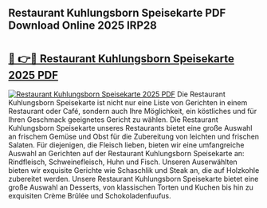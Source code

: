 ## Restaurant Kuhlungsborn Speisekarte PDF Download Online 2025 IRP28

# <h2><a href="http://gc8u5uu.nevu.top/?p=Restaurant+Kuhlungsborn+Speisekarte">🔗 👉🔴 Restaurant Kuhlungsborn Speisekarte 2025 PDF</a></h2>

[![Restaurant Kuhlungsborn Speisekarte 2025 PDF](https://i.imgur.com/dBaPXMq.png)](http://gc8u5uu.nevu.top/?p=Restaurant+Kuhlungsborn+Speisekarte)
Die Restaurant Kuhlungsborn Speisekarte ist nicht nur eine Liste von Gerichten in einem Restaurant oder Café, sondern auch Ihre Möglichkeit, ein köstliches und für Ihren Geschmack geeignetes Gericht zu wählen. Die Restaurant Kuhlungsborn Speisekarte unseres Restaurants bietet eine große Auswahl an frischem Gemüse und Obst für die Zubereitung von leichten und frischen Salaten. Für diejenigen, die Fleisch lieben, bieten wir eine umfangreiche Auswahl an Gerichten auf der Restaurant Kuhlungsborn Speisekarte an: Rindfleisch, Schweinefleisch, Huhn und Fisch. Unseren Auserwählten bieten wir exquisite Gerichte wie Schaschlik und Steak an, die auf Holzkohle zubereitet werden. Unsere Restaurant Kuhlungsborn Speisekarte bietet eine große Auswahl an Desserts, von klassischen Torten und Kuchen bis hin zu exquisiten Crème Brûlée und Schokoladenfuufus.
